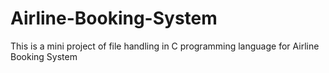 # Airline-Booking-System
This is a mini project of file handling in C programming language for Airline Booking System
